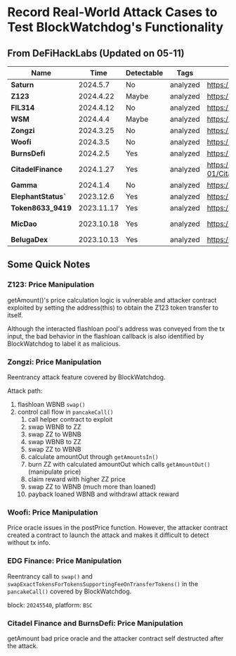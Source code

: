 # Record Real-World Attack Cases to Test BlockWatchdog's Functionality

## From DeFiHackLabs (Updated on 05-11)

| **Name**            | **Time**   | **Detectable** | **Tags** | **PoC**                                                                                      | **Tx**                                                                                                                |
| ------------------- | ---------- | -------------- | -------- | -------------------------------------------------------------------------------------------- | --------------------------------------------------------------------------------------------------------------------- |
| **Saturn**          | 2024.5.7   | No             | analyzed | https://github.com/SunWeb3Sec/DeFiHackLabs/blob/main/src/test/2024-05/SATURN_exp.sol         | https://app.blocksec.com/explorer/tx/bsc/0x948132f219c0a1adbffbee5d9dc63bec676dd69341a6eca23790632cb9475312           |
| **Z123**            | 2024.4.22  | Maybe          | analyzed | https://github.com/SunWeb3Sec/DeFiHackLabs/blob/main/src/test/Z123_exp.sol                   | https://app.blocksec.com/explorer/tx/bsc/0xc0c4e99a76da80a4cf43d3110364840151226c0a197c1728bb60dc3f1b3a6a27           |
| **FIL314**          | 2024.4.12  | No             | analyzed | https://github.com/SunWeb3Sec/DeFiHackLabs/blob/main/src/test/2024-04/FIL314_exp.sol         | https://app.blocksec.com/explorer/tx/bsc/0x9f2eb13417190e5139d57821422fc99bced025f24452a8b31f7d68133c9b0a6c           |
| **WSM**             | 2024.4.4   | Maybe          | analyzed | https://github.com/SunWeb3Sec/DeFiHackLabs/blob/main/src/test/2024-04/WSM_exp.sol            | https://app.blocksec.com/explorer/tx/bsc/0x5a475a73343519f899527fdb9850f68f8fc73168073c72a3cff8c0c7b8a1e520           |
| **Zongzi**          | 2024.3.25  | No             | analyzed | https://github.com/SunWeb3Sec/DeFiHackLabs/blob/main/src/test/2024-03/ZongZi_exp.sol         | https://app.blocksec.com/explorer/tx/bsc/0x247f4b3dbde9d8ab95c9766588d80f8dae835129225775ebd05a6dd2c69cd79f           |
| **Woofi**           | 2024.3.5   | No             | analyzed | https://github.com/SunWeb3Sec/DeFiHackLabs/blob/main/src/test/2024-03/Woofi_exp.sol          | https://app.blocksec.com/explorer/tx/arbitrum/0x57e555328b7def90e1fc2a0f7aa6df8d601a8f15803800a5aaf0a20382f21fbd      |
| **BurnsDefi**       | 2024.2.5   | Yes            | analyzed | https://github.com/SunWeb3Sec/DeFiHackLabs/blob/main/src/test/2024-02/BurnsDefi_exp.sol      | https://app.blocksec.com/explorer/tx/bsc/0x1d0af3a963682748493f21bf9e955ce3a950bee5817401bf2486db7a0af104b4           |
| **CitadelFinance**  | 2024.1.27  | Yes            | analyzed | https://github.com/SunWeb3Sec/DeFiHackLabs/blob/main/src/test/2024-01/CitadelFinance_exp.sol | https://app.blocksec.com/explorer/tx/arbitrum/0xf52a681bc76df1e3a61d9266e3a66c7388ef579d62373feb4fd0991d36006855      |
| **Gamma**           | 2024.1.4   | No             | analyzed | https://github.com/SunWeb3Sec/DeFiHackLabs/blob/main/src/test/2024-01/Gamma_exp.sol          | https://app.blocksec.com/explorer/tx/arbitrum/0x025cf2858723369d606ee3abbc4ec01eab064a97cc9ec578bf91c6908679be75      |
| **ElephantStatus`** | 2023.12.6  | Yes            | analyzed | https://github.com/SunWeb3Sec/DeFiHackLabs/blob/main/src/test/others/ElephantStatus_exp.sol  | https://app.blocksec.com/explorer/tx/bsc/0xd423ae0e95e9d6c8a89dcfed243573867e4aad29ee99a9055728cbbe0a523439           |
| **Token8633_9419**  | 2023.11.17 | Yes            | analyzed | https://github.com/SunWeb3Sec/DeFiHackLabs/blob/main/src/test/others/Token8633_9419_exp.sol  | https://app.blocksec.com/explorer/tx/bsc/0xf6ec3c22b718c3da17746416992bac7b65a4ef42ccf5b43cf0716c82bffc2844           |
| **MicDao**          | 2023.10.18 | Yes            | analyzed | https://github.com/SunWeb3Sec/DeFiHackLabs/blob/main/src/test/others/MicDao_exp.sol          | https://app.blocksec.com/explorer/tx/bsc/0x24a2fbb27d433d91372525954f0d7d1af7509547b9ada29cc6c078e732c6d075?line=3843 |
| **BelugaDex**       | 2023.10.13 | Yes            | analyzed | https://github.com/SunWeb3Sec/DeFiHackLabs/blob/main/src/test/others/BelugaDex_exp.sol       | https://app.blocksec.com/explorer/tx/arbitrum/0x57c96e320a3b885fabd95dd476d43c0d0fb10500d940d9594d4a458471a87abe      |

## Some Quick Notes

### Z123: Price Manipulation

   getAmount()'s price calculation logic is vulnerable and attacker contract exploited by setting the address(this) to obtain the Z123 token transfer to itself.

   Although the interacted flashloan pool's address was conveyed from the tx input, the bad behavior in the flashloan callback is also identified by BlockWatchdog to label it as malicious.

### Zongzi: Price Manipulation

   Reentrancy attack feature covered by BlockWatchdog.

   Attack path:
   
   1. flashloan WBNB `swap()`
   2. control call flow in `pancakeCall()`
      1. call helper contract to exploit
      2. swap WBNB to ZZ
      3. swap ZZ to WBNB
      4. swap WBNB to ZZ
      5. swap ZZ to WBNB
      6. calculate amountOut through `getAmountsIn()`
      7. burn ZZ with calculated amountOut which calls `getAmountOut()` (manipulate price)
      8. claim reward with higher ZZ price
      9. swap ZZ to WBNB (much more than loaned)
      10. payback loaned WBNB and withdrawl attack reward

### Woofi: Price Manipulation

   Price oracle issues in the postPrice function. However, the attacker contract created a contract to launch the attack and makes it difficult to detect without tx info.

   
### EDG Finance: Price Manipulation

   Reentrancy call to `swap()` and `swapExactTokensForTokensSupportingFeeOnTransferTokens()` in the `pancakeCall()` covered by BlockWatchdog.

   block: `20245540`, platform: `BSC`

### Citadel Finance and BurnsDefi: Price Manipulation

   getAmount bad price oracle and the attacker contract self destructed after the attack.